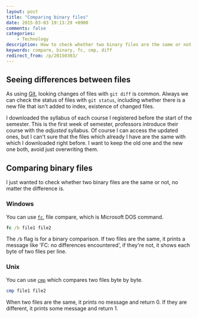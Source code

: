 ```yaml
---
layout: post
title: "Comparing binary files"
date: 2015-03-03 19:13:29 +0900
comments: false
categories:
    - Technology
description: How to check whether two binary files are the same or not.
keywords: compare, binary, fc, cmp, diff
redirect_from: /p/20150303/
---
```


## Seeing differences between files

As using [Git](http://git-scm.com/), looking changes of files with `git diff` is common. Always we can check the status of files with `git status`, including whether there is a new file that isn't added to index, existence of changed files.

I downloaded the syllabus of each course I registered before the start of the semester. This is the first week of semester, professors introduce their course with the _adjusted_ syllabus. Of course I can access the updated ones, but I can't sure that the files which already I have are the same with which I downloaded right before. I want to keep the old one and the new one both, avoid just overwriting them.

## Comparing binary files

I just wanted to check whether two binary files are the same or not, no matter the difference is.

### Windows

You can use [`fc`](http://www.computerhope.com/fchlp.htm), file compare, which is Microsoft DOS command.

``` bat
fc /b file1 file2
```

The `/b` flag is for a binary comparison. If two files are the same, it prints a message like 'FC: no differences encountered', if they're not, it shows each byte of two files per line.

### Unix

You can use [`cmp`](http://en.wikipedia.org/wiki/Cmp_(Unix)) which compares two files byte by byte.

``` sh
cmp file1 file2
```

When two files are the same, it prints no message and return 0. If they are different, it prints some message and return 1.
